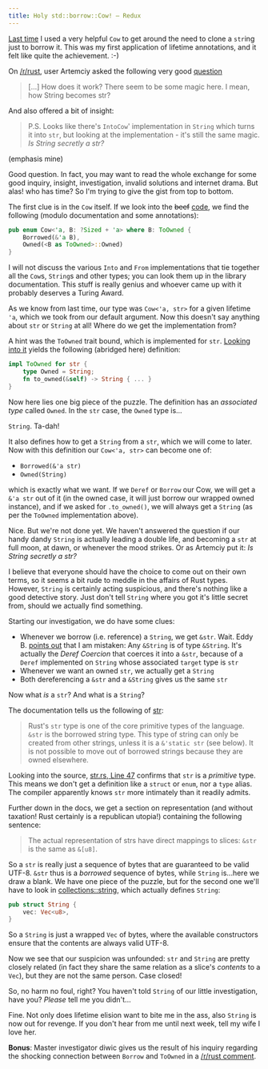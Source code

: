 ```yaml
---
title: Holy std::borrow::Cow! – Redux
---
```


[Last time](/2015/07/09/cow.html) I used a very helpful `Cow` to get
around the need to clone a `str`ing just to borrow it. This was my
first application of lifetime annotations, and it felt like quite the
achievement. :-)

On [/r/rust](https://reddit.com/r/rust), user Artemciy asked the 
following very good [question](https://www.reddit.com/r/rust/comments/3cpf3k/blog_holy_stdborrowcow/csydnny)

> [...] How does it work? There seem to be some magic here.
> I mean, how String becomes str?

And also offered a bit of insight:

> P.S. Looks like there's `IntoCow`' implementation in `String` which
> turns it into `str`, but looking at the implementation - it's still 
> the same magic. *Is String secretly a str?*

(emphasis mine)

Good question. In fact, you may want to read the whole exchange for 
some good inquiry, insight, investigation, invalid solutions and 
internet drama. But alas! who has time? So I'm trying to give the gist
from top to bottom.

The first clue is in the `Cow` itself. If we look into the <s>beef</s>
[code](http://doc.rust-lang.org/src/collections/borrow.rs.html#192-200), 
we find the following (modulo documentation and some annotations):

```Rust
pub enum Cow<'a, B: ?Sized + 'a> where B: ToOwned {
    Borrowed(&'a B),
    Owned(<B as ToOwned>::Owned)
}
```

I will not discuss the various `Into` and `From` implementations that 
tie together all the `Cow`s, `String`s and other types; you can look 
them up in the library documentation. This stuff is really genius and 
whoever came up with it probably deserves a Turing Award.

As we know from last time, our type was `Cow<'a, str>` for a given 
lifetime `'a`, which we took from our default argument. Now this 
doesn't say anything about `str` or `String` at all! Where do we get 
the implementation from?

A hint was the `ToOwned` trait bound, which is implemented for `str`.
[Looking into it](http://doc.rust-lang.org/src/collections/str.rs.html#404) 
yields the following (abridged here) definition:

```Rust
impl ToOwned for str {
    type Owned = String;
    fn to_owned(&self) -> String { ... }
}
```

Now here lies one big piece of the puzzle. The definition has an
*associated type* called `Owned`. In the `str` case, the `Owned` type
is...

`String`. Ta-dah!

It also defines how to get a `String` from a `str`, which we will come
to later. Now with this definition our `Cow<'a, str>` can become one of:

* `Borrowed(&'a str)`
* `Owned(String)`

which is exactly what we want. If we `Deref` or `Borrow` our Cow, we
will get a `&'a str` out of it (in the owned case, it will just borrow
our wrapped owned instance), and if we asked for `.to_owned()`, we will
always get a `String` (as per the `ToOwned` implementation above).

Nice. But we're not done yet. We haven't answered the question if our
handy dandy `String` is actually leading a double life, and becoming a
`str` at full moon, at dawn, or whenever the mood strikes. Or as 
Artemciy put it: *Is String secretly a str?*

I believe that everyone should have the choice to come out on their own 
terms, so it seems a bit rude to meddle in the affairs of Rust types.
However, `String` is certainly acting suspicious, and there's nothing 
like a good detective story. Just don't tell `String` where you got 
it's little secret from, should we actually find something.

Starting our investigation, we do have some clues:

* Whenever we borrow (i.e. reference) a `String`, we get `&str`. Wait.
Eddy B. [points out](https://www.reddit.com/r/rust/comments/3ct5yx/blog_holy_stdborrowcow_redux/csyqzsb)
that I am mistaken: Any `&String` is of type `&String`. It's actually
the *Deref Coercion* that coerces it into a `&str`, because of a 
`Deref` implemented on `String` whose associated `target` type is `str` 
* Whenever we want an owned `str`, we actually get a `String`
* Both dereferencing a `&str` and a `&String` gives us the same `str`

Now what *is* a `str`? And what is a `String`?

The documentation tells us the following of 
[str](http://doc.rust-lang.org/std/str):

> Rust's `str` type is one of the core primitive types of the language. 
> `&str` is the borrowed string type. This type of string can only be 
> created from other strings, unless it is a `&'static str` (see 
> below). It is not possible to move out of borrowed strings because 
> they are owned elsewhere.

Looking into the source, 
[str.rs, Line 47](http://doc.rust-lang.org/src/collections/str.rs.html#47)
confirms that `str` is a *primitive* type. This means we don't get a 
definition like a `struct` or `enum`, nor a `type` alias. The compiler
apparently knows `str` more intimately than it readily admits.

Further down in the docs, we get a section on representation (and
without taxation! Rust certainly is a republican utopia!) containing
the following sentence:

> The actual representation of strs have direct mappings to slices: 
> `&str` is the same as `&[u8]`.

So a `str` is really just a sequence of bytes that are guaranteed to be
valid UTF-8. `&str` thus is a *borrowed* sequence of bytes, while
`String` is...here we draw a blank. We have one piece of the puzzle,
but for the second one we'll have to look in 
[collections::string](http://doc.rust-lang.org/src/collections/string.rs.html#36-38),
which actually defines `String`:

```Rust
pub struct String {
    vec: Vec<u8>,
}
```

So a `String` is just a wrapped `Vec` of bytes, where the available
constructors ensure that the contents are always valid UTF-8.

Now we see that our suspicion was unfounded: `str` and `String` are 
pretty closely related (in fact they share the same relation as a 
slice's *contents* to a `Vec`), but they are not the same person. Case
closed!

So, no harm no foul, right? You haven't told `String` of our little
investigation, have you? *Please* tell me you didn't...

Fine. Not only does lifetime elision want to bite me in the ass, also 
`String` is now out for revenge. If you don't hear from me until next 
week, tell my wife I love her.

**Bonus**: Master investigator diwic gives us the result of his 
inquiry regarding the shocking connection between `Borrow` and 
`ToOwned` in a 
[/r/rust comment](https://www.reddit.com/r/rust/comments/3ct5yx/blog_holy_stdborrowcow_redux/cszgcil).
